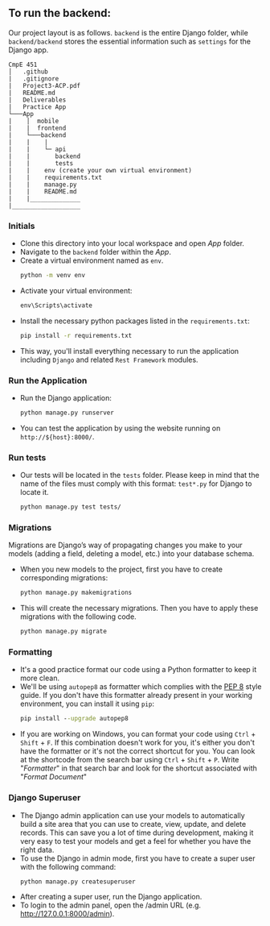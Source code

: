 ## To run the backend: 

Our project layout is as follows. `backend` is the entire Django folder, while `backend/backend` stores the essential information such as `settings` for the Django app.
```
CmpE 451
│   .github
|   .gitignore
|   Project3-ACP.pdf
|   README.md
|   Deliverables
|   Practice App
└───App
|    │  mobile
|    |  frontend
|    └───backend
|    |    |
|    |    └─ api
|    |       backend
|    |       tests
|    |    env (create your own virtual environment)
|    |    requirements.txt
|    |    manage.py
|    |    README.md
|    |______________
|___________________
```
      

### Initials

* Clone this directory into your local workspace and open _App_ folder.
* Navigate to the `backend` folder within the _App_. 
* Create a virtual environment named as ```env```.
   ```cmd
   python -m venv env  
   ```
* Activate your virtual environment:
   ```cmd
   env\Scripts\activate
   ```
* Install the necessary python packages listed in the ```requirements.txt```:
   ```cmd
   pip install -r requirements.txt
   ```
* This way, you'll install everything necessary to run the application including `Django` and related `Rest Framework` modules.

### Run the Application

* Run the Django application:
   ```cmd
   python manage.py runserver
   ```
* You can test the application by using the website running on ```http://${host}:8000/```.

### Run tests
* Our tests will be located in the `tests` folder. Please keep in mind that the name of the files must comply with this format: `test*.py` for Django to locate it.
   ```cmd
   python manage.py test tests/
   ```
### Migrations
Migrations are Django’s way of propagating changes you make to your models (adding a field, deleting a model, etc.) into your database schema.

* When you new models to the project, first you have to create corresponding migrations:
   ```cmd
   python manage.py makemigrations
   ```
* This will create the necessary migrations. Then you have to apply these migrations with the following code.
   ```cmd
   python manage.py migrate
   ```

### Formatting
* It's a good practice format our code using a Python formatter to keep it more clean.
* We'll be using `autopep8` as formatter which complies with the [PEP 8](https://peps.python.org/pep-0008/) style guide. If you don't have this formatter already present in your working environment, you can install it using `pip`:
   ```cmd
   pip install --upgrade autopep8
   ```
* If you are working on Windows, you can format your code using `Ctrl` + `Shift` + `F`. If this combination doesn't work for you, it's either you don't have the formatter or it's not the correct shortcut for you. You can look at the shortcode from the search bar using `Ctrl` + `Shift` + `P`. Write "_Formatter_" in that search bar and look for the shortcut associated with "_Format Document_" 

### Django Superuser
* The Django admin application can use your models to automatically build a site area that you can use to create, view, update, and delete records. This can save you a lot of time during development, making it very easy to test your models and get a feel for whether you have the right data.
* To use the Django in admin mode, first you have to create a super user with the following command:
   ```cmd
   python manage.py createsuperuser
   ```
* After creating a super user, run the Django application.
* To login to the admin panel, open the /admin URL (e.g. http://127.0.0.1:8000/admin).
